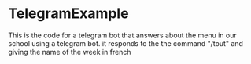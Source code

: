 # TelegramExample

This is the code for a telegram bot that answers about the menu in our school using a telegram bot.
it responds to the the command "/tout" and giving the name of the week in french
